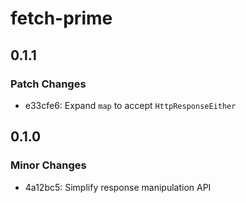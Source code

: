 # fetch-prime

## 0.1.1

### Patch Changes

- e33cfe6: Expand `map` to accept `HttpResponseEither`

## 0.1.0

### Minor Changes

- 4a12bc5: Simplify response manipulation API
